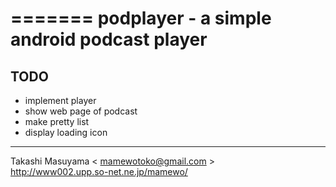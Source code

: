 =======
podplayer - a simple android podcast player
=========

## TODO
- implement player
- show web page of podcast
- make pretty list
- display loading icon

----
Takashi Masuyama < mamewotoko@gmail.com >  
http://www002.upp.so-net.ne.jp/mamewo/


